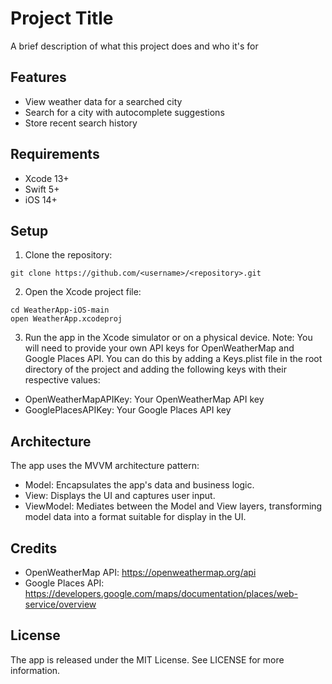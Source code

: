 
# Project Title

A brief description of what this project does and who it's for


## Features
- View weather data for a searched city
- Search for a city with autocomplete suggestions
- Store recent search history

## Requirements
- Xcode 13+
- Swift 5+
- iOS 14+

## Setup
1. Clone the repository:

```
git clone https://github.com/<username>/<repository>.git
```
2. Open the Xcode project file:
```
cd WeatherApp-iOS-main
open WeatherApp.xcodeproj
```
3. Run the app in the Xcode simulator or on a physical device.
Note: You will need to provide your own API keys for OpenWeatherMap and Google Places API. You can do this by adding a Keys.plist file in the root directory of the project and adding the following keys with their respective values:

- OpenWeatherMapAPIKey: Your OpenWeatherMap API key
- GooglePlacesAPIKey: Your Google Places API key



## Architecture

The app uses the MVVM architecture pattern:

- Model: Encapsulates the app's data and business logic.
- View: Displays the UI and captures user input.
- ViewModel: Mediates between the Model and View layers, transforming model data into a format suitable for display in the UI.
## Credits

- OpenWeatherMap API: https://openweathermap.org/api
- Google Places API: https://developers.google.com/maps/documentation/places/web-service/overview


## License

The app is released under the MIT License. See LICENSE for more information.
